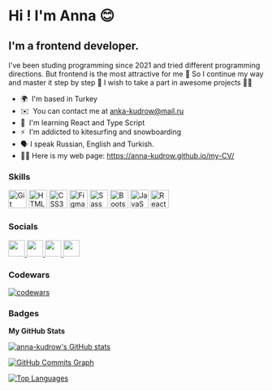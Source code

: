 Hi !      I'm Anna 😊
===============================================================================================================================

I'm a frontend developer.
--------------------------------

I've been studing programming since 2021 and tried different programming directions. But frontend is the most attractive for me 💜 So I continue my way and master it step by step 🐾 I wish to take a part in awesome projects 🤞🏼

* 🌍  I'm based in Turkey
* ✉️  You can contact me at [anka-kudrow@mail.ru](mailto:anka-kudrow@mail.ru)
* 🧠  I'm learning React and Type Script
* ⚡  I'm addicted to kitesurfing and snowboarding
* 🗣 I speak Russian, English and Turkish.
* 👩‍💻 Here is my web page: https://anna-kudrow.github.io/my-CV/

### Skills


<p align="left">
<a href="https://git-scm.com/" target="_blank" rel="noreferrer"><img src="https://raw.githubusercontent.com/danielcranney/readme-generator/main/public/icons/skills/git-colored.svg" width="36" height="36" alt="Git" /></a>  <a href="https://developer.mozilla.org/en-US/docs/Glossary/HTML5" target="_blank" rel="noreferrer"><img src="https://raw.githubusercontent.com/danielcranney/readme-generator/main/public/icons/skills/html5-colored.svg" width="36" height="36" alt="HTML5" /></a>  <a href="https://www.w3.org/TR/CSS/#css" target="_blank" rel="noreferrer"><img src="https://raw.githubusercontent.com/danielcranney/readme-generator/main/public/icons/skills/css3-colored.svg" width="36" height="36" alt="CSS3" /></a>  <a href="https://www.figma.com/" target="_blank" rel="noreferrer"><img src="https://raw.githubusercontent.com/danielcranney/readme-generator/main/public/icons/skills/figma-colored.svg" width="36" height="36" alt="Figma" /></a>  <a href="https://sass-lang.com/" target="_blank" rel="noreferrer"><img src="https://raw.githubusercontent.com/danielcranney/readme-generator/main/public/icons/skills/sass-colored.svg" width="36" height="36" alt="Sass" /></a>  <a href="https://getbootstrap.com/" target="_blank" rel="noreferrer"><img src="https://raw.githubusercontent.com/danielcranney/readme-generator/main/public/icons/skills/bootstrap-colored.svg" width="36" height="36" alt="Bootstrap" /></a>  <a href="https://developer.mozilla.org/en-US/docs/Web/JavaScript" target="_blank" rel="noreferrer">   <img src="https://raw.githubusercontent.com/danielcranney/readme-generator/main/public/icons/skills/javascript-colored.svg" width="36" height="36" alt="JavaScript" /></a>  <a href="https://reactjs.org/" target="_blank" rel="noreferrer"><img src="https://raw.githubusercontent.com/danielcranney/readme-generator/main/public/icons/skills/react-colored.svg" width="36" height="36" alt="React" /></a> 
<!--   <a href="https://www.typescriptlang.org/" target="_blank" rel="noreferrer"><img src="https://raw.githubusercontent.com/danielcranney/readme-generator/main/public/icons/skills/typescript-colored.svg" width="36" height="36" alt="TypeScript" /></a>   <a href="https://redux.js.org/" target="_blank" rel="noreferrer"><img src="https://raw.githubusercontent.com/danielcranney/readme-generator/main/public/icons/skills/redux-colored.svg" width="36" height="36" alt="Redux" /></a> -->
</p></p>


### Socials

<p align="left"> <a href="https://discord.com/users/annakudrow" target="_blank" rel="noreferrer"> <picture> <source media="(prefers-color-scheme: dark)" srcset="undefined" /> <source media="(prefers-color-scheme: light)" srcset="https://raw.githubusercontent.com/danielcranney/readme-generator/main/public/icons/socials/discord.svg" /> <img src="https://raw.githubusercontent.com/danielcranney/readme-generator/main/public/icons/socials/discord.svg" width="32" height="32" /> </picture> </a> <a href="https://www.github.com/anna-kudrow" target="_blank" rel="noreferrer"> <picture> <source media="(prefers-color-scheme: dark)" srcset="https://raw.githubusercontent.com/danielcranney/readme-generator/main/public/icons/socials/github-dark.svg" /> <source media="(prefers-color-scheme: light)" srcset="https://raw.githubusercontent.com/danielcranney/readme-generator/main/public/icons/socials/github.svg" /> <img src="https://raw.githubusercontent.com/danielcranney/readme-generator/main/public/icons/socials/github.svg" width="32" height="32" /> </picture> </a> <a href="http://www.instagram.com/anna_kudrow" target="_blank" rel="noreferrer"> <picture> <source media="(prefers-color-scheme: dark)" srcset="undefined" /> <source media="(prefers-color-scheme: light)" srcset="https://raw.githubusercontent.com/danielcranney/readme-generator/main/public/icons/socials/instagram.svg" /> <img src="https://raw.githubusercontent.com/danielcranney/readme-generator/main/public/icons/socials/instagram.svg" width="32" height="32" /> </picture> </a> <a href="https://www.linkedin.com/in/anna-kudriavtseva-ba949b281/" target="_blank" rel="noreferrer"> <picture> <source media="(prefers-color-scheme: dark)" srcset="https://raw.githubusercontent.com/danielcranney/readme-generator/main/public/icons/socials/linkedin-dark.svg" /> <source media="(prefers-color-scheme: light)" srcset="https://raw.githubusercontent.com/danielcranney/readme-generator/main/public/icons/socials/linkedin.svg" /> <img src="https://raw.githubusercontent.com/danielcranney/readme-generator/main/public/icons/socials/linkedin.svg" width="32" height="32" /> </picture> </a></p>


### Codewars
[![codewars](https://www.codewars.com/users/anka-kudrow/badges/large)](https://www.codewars.com/users/anka-kudrow)

### Badges

<b>My GitHub Stats</b>

<a href="http://www.github.com/anna-kudrow"><img src="https://github-readme-stats.vercel.app/api?username=anna-kudrow&show_icons=true&hide=issues,&count_private=true&title_color=ec4899&text_color=ffffff&icon_color=facc15&bg_color=312e81&hide_border=true&show_icons=true" alt="anna-kudrow's GitHub stats" /></a>

<a href="http://www.github.com/anna-kudrow"><img src="https://github-readme-activity-graph.cyclic.app/graph?username=anna-kudrow&bg_color=312e81&color=ffffff&line=facc15&point=ffffff&area_color=312e81&area=true&hide_border=true&custom_title=GitHub%20Commits%20Graph" alt="GitHub Commits Graph" /></a>

<a href="https://github.com/anna-kudrow" align="left"><img src="https://github-readme-stats.vercel.app/api/top-langs/?username=anna-kudrow&langs_count=10&title_color=ec4899&text_color=ffffff&icon_color=facc15&bg_color=312e81&hide_border=true&locale=en&custom_title=Top%20%Languages" alt="Top Languages" /></a>
